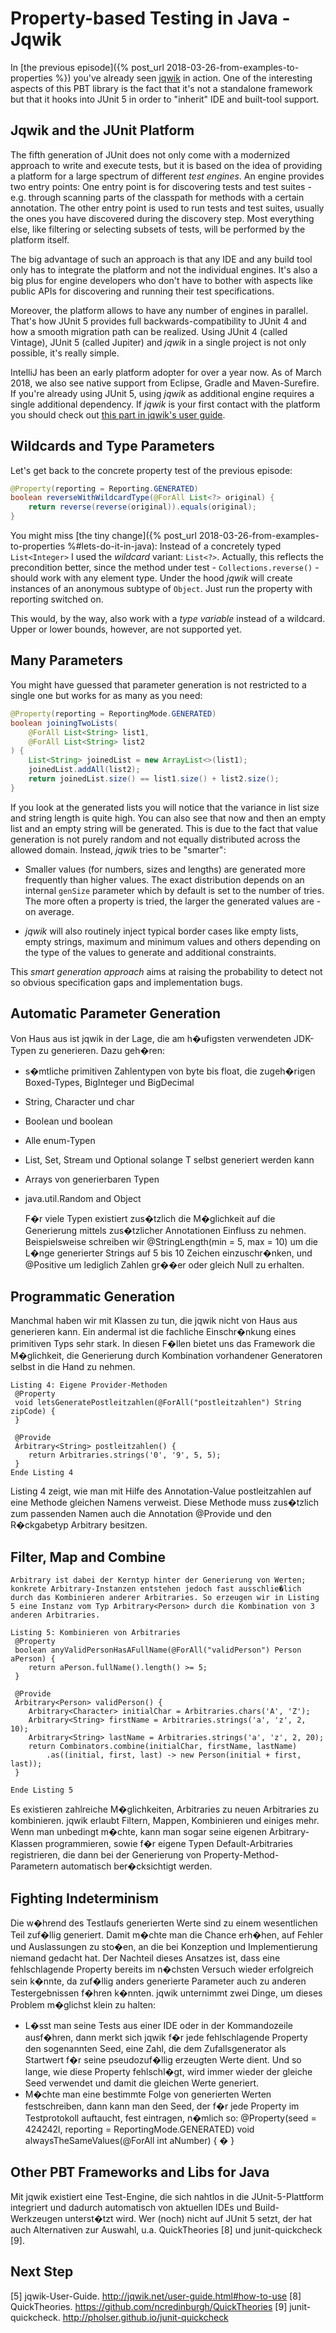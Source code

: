 # Property-based Testing in Java - Jqwik

In [the previous episode]({% post_url 2018-03-26-from-examples-to-properties %}) 
you've already seen [jqwik](http://jqwik.net) in action. 
One of the interesting aspects of this PBT library is the fact that it's not 
a standalone framework but that it hooks into JUnit 5 in order to "inherit"
IDE and built-tool support.

## Jqwik and the JUnit Platform

The fifth generation of JUnit does not only come with a modernized approach to write
and execute tests, but it is based on the idea of providing a platform for a large spectrum
of different _test engines_. An engine provides two entry points: One entry point is for
discovering tests and test suites - e.g. through scanning parts of the classpath for methods with
a certain annotation. The other entry point is used to run tests and test suites, usually
the ones you have discovered during the discovery step. Most everything else, like
filtering or selecting subsets of tests, will be performed by the platform itself.

The big advantage of such an approach is that any IDE and any
build tool only has to integrate the platform and not the individual engines. It's also
a big plus for engine developers who don't have to bother with aspects like
public APIs for discovering and running their test specifications.

Moreover, the platform allows to have any number of engines in parallel. That's how
JUnit 5 provides full backwards-compatibility to JUnit 4 and how a smooth migration
path can be realized. Using JUnit 4 (called Vintage), JUnit 5 (called Jupiter) and
_jqwik_ in a single project is not only possible, it's really simple.

IntelliJ has been an early platform adopter for over a year now. As of March 2018,
we also see native support from Eclipse, Gradle and Maven-Surefire. If you're already
using JUnit 5, using _jqwik_ as additional engine requires a single additional dependency.
If _jqwik_ is your first contact with the platform you should check out 
[this part in jqwik's user guide](http://jqwik.net/user-guide.html#how-to-use).


## Wildcards and Type Parameters

Let's get back to the concrete property test of the previous episode:

```java
@Property(reporting = Reporting.GENERATED)
boolean reverseWithWildcardType(@ForAll List<?> original) {
    return reverse(reverse(original)).equals(original);
}
```

You might miss [the tiny change]({% post_url 2018-03-26-from-examples-to-properties %#lets-do-it-in-java): 
Instead of a concretely typed `List<Integer>` 
I used the _wildcard_ variant: `List<?>`. Actually, this reflects the precondition better,
since the method under test - `Collections.reverse()` - should work with any element type.
Under the hood _jqwik_ will create instances of an anonymous subtype of `Object`. 
Just run the property with reporting switched on.

This would, by the way, also work with a _type variable_ instead of a wildcard. 
Upper or lower bounds, however, are not supported yet.

## Many Parameters

You might have guessed that parameter generation is not restricted to a single one
but works for as many as you need:

```java
@Property(reporting = ReportingMode.GENERATED)
boolean joiningTwoLists( 
    @ForAll List<String> list1, 
    @ForAll List<String> list2
) {
    List<String> joinedList = new ArrayList<>(list1);
    joinedList.addAll(list2);
    return joinedList.size() == list1.size() + list2.size();
}
```
   
If you look at the generated lists you will notice that the variance in list size
and string length is quite high. You can also see that now and then an empty list
and an empty string will be generated. This is due to the fact that value generation
is not purely random and not equally distributed across the allowed domain. 
Instead, _jqwik_ tries to be "smarter":

- Smaller values (for numbers, sizes and lengths) 
  are generated more frequently than higher values. The exact distribution depends
  on an internal `genSize` parameter which by default is set to the number
  of tries. The more often a property is tried, the larger the generated values are - on average.

- _jqwik_ will also routinely inject typical border cases like empty lists, empty strings,
  maximum and minimum values and others depending on the type of the values to generate
  and additional constraints.

This _smart generation approach_ aims at raising the probability to detect not so obvious
specification gaps and implementation bugs.

## Automatic Parameter Generation

   Von Haus aus ist jqwik in der Lage, die am h�ufigsten verwendeten JDK-Typen zu generieren. 
   Dazu geh�ren: 
- s�mtliche primitiven Zahlentypen von byte bis float, die zugeh�rigen Boxed-Types, BigInteger und BigDecimal
- String, Character und char
- Boolean und boolean
- Alle enum-Typen
- List<T>, Set<T>, Stream<T> und Optional<T> solange T selbst generiert werden kann
- Arrays von generierbaren Typen
- java.util.Random and Object
   
   F�r viele Typen existiert zus�tzlich die M�glichkeit auf die Generierung 
   mittels zus�tzlicher Annotationen Einfluss zu nehmen. 
   Beispielsweise schreiben wir @StringLength(min = 5, max = 10) 
   um die L�nge generierter Strings auf 5 bis 10 Zeichen einzuschr�nken, 
   und @Positive um lediglich Zahlen gr��er oder gleich Null zu erhalten.

## Programmatic Generation

   Manchmal haben wir mit Klassen zu tun, die jqwik nicht von Haus aus generieren kann. 
   Ein andermal ist die fachliche Einschr�nkung eines primitiven Typs sehr stark. 
   In diesen F�llen bietet uns das Framework die M�glichkeit, die Generierung durch 
   Kombination vorhandener Generatoren selbst in die Hand zu nehmen.
   
    Listing 4: Eigene Provider-Methoden
     @Property
     void letsGeneratePostleitzahlen(@ForAll("postleitzahlen") String zipCode) {
     }
     
     @Provide
     Arbitrary<String> postleitzahlen() {
     	return Arbitraries.strings('0', '9', 5, 5);
     }
    Ende Listing 4
   
   Listing 4 zeigt, wie man mit Hilfe des Annotation-Value postleitzahlen auf eine Methode gleichen Namens verweist. Diese Methode muss zus�tzlich zum passenden Namen auch die Annotation @Provide und den R�ckgabetyp Arbitrary<TypeToGenerate> besitzen. 
   
## Filter, Map and Combine
   
    Arbitrary ist dabei der Kerntyp hinter der Generierung von Werten; konkrete Arbitrary-Instanzen entstehen jedoch fast ausschlie�lich durch das Kombinieren anderer Arbitraries. So erzeugen wir in Listing 5 eine Instanz vom Typ Arbitrary<Person> durch die Kombination von 3 anderen Arbitraries.
   
    Listing 5: Kombinieren von Arbitraries
     @Property
     boolean anyValidPersonHasAFullName(@ForAll("validPerson") Person aPerson) {
     	return aPerson.fullName().length() >= 5;
     }

     @Provide
     Arbitrary<Person> validPerson() {
     	Arbitrary<Character> initialChar = Arbitraries.chars('A', 'Z');
     	Arbitrary<String> firstName = Arbitraries.strings('a', 'z', 2, 10);
     	Arbitrary<String> lastName = Arbitraries.strings('a', 'z', 2, 20);
     	return Combinators.combine(initialChar, firstName, lastName)
     		.as((initial, first, last) -> new Person(initial + first, last));
     }
     
    Ende Listing 5

   Es existieren zahlreiche M�glichkeiten, Arbitraries zu neuen Arbitraries zu kombinieren. jqwik erlaubt Filtern, Mappen, Kombinieren und einiges mehr. Wenn man unbedingt m�chte, kann man sogar seine eigenen Arbitrary-Klassen programmieren, sowie f�r eigene Typen Default-Arbitraries registrieren, die dann bei der Generierung von Property-Method-Parametern automatisch ber�cksichtigt werden.

## Fighting Indeterminism

   Die w�hrend des Testlaufs generierten Werte sind zu einem wesentlichen Teil zuf�llig generiert. Damit m�chte man die Chance erh�hen, auf Fehler und Auslassungen zu sto�en, an die bei Konzeption und Implementierung niemand gedacht hat. Der Nachteil dieses Ansatzes ist, dass eine fehlschlagende Property bereits im n�chsten Versuch wieder erfolgreich sein k�nnte, da zuf�llig anders generierte Parameter auch zu anderen Testergebnissen f�hren k�nnten. jqwik unternimmt zwei Dinge, um dieses Problem m�glichst klein zu halten:
* L�sst man seine Tests aus einer IDE oder in der Kommandozeile ausf�hren, dann merkt sich jqwik f�r jede fehlschlagende Property den sogenannten Seed, eine Zahl, die dem Zufallsgenerator als Startwert f�r seine pseudozuf�llig erzeugten Werte dient. Und so lange, wie diese Property fehlschl�gt, wird immer wieder der gleiche Seed verwendet und damit die gleichen Werte generiert.
* M�chte man eine bestimmte Folge von generierten Werten festschreiben, dann kann man den Seed, der f�r jede Property im Testprotokoll auftaucht, fest eintragen, n�mlich so:
     	@Property(seed = 424242l, reporting = ReportingMode.GENERATED)
     	void alwaysTheSameValues(@ForAll int aNumber) { � }

## Other PBT Frameworks and Libs for Java

Mit jqwik existiert eine Test-Engine, die sich nahtlos in die JUnit-5-Plattform integriert und dadurch automatisch von aktuellen IDEs und Build-Werkzeugen unterst�tzt wird. Wer (noch) nicht auf JUnit 5 setzt, der hat auch Alternativen zur Auswahl, u.a. QuickTheories [8] und junit-quickcheck [9].

## Next Step

[5] jqwik-User-Guide. http://jqwik.net/user-guide.html#how-to-use 
[8] QuickTheories. https://github.com/ncredinburgh/QuickTheories 
[9] junit-quickcheck. http://pholser.github.io/junit-quickcheck 
